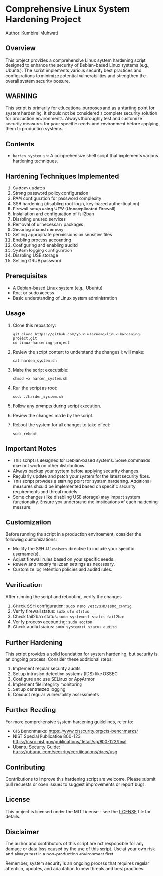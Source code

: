 # Comprehensive Linux System Hardening Project

Author: Kumbirai Muhwati

## Overview

This project provides a comprehensive Linux system hardening script designed to enhance the security of Debian-based Linux systems (e.g., Ubuntu). The script implements various security best practices and configurations to minimize potential vulnerabilities and strengthen the overall system security posture.

## WARNING

This script is primarily for educational purposes and as a starting point for system hardening. It should not be considered a complete security solution for production environments. Always thoroughly test and customize security measures for your specific needs and environment before applying them to production systems.

## Contents

- `harden_system.sh`: A comprehensive shell script that implements various hardening techniques.

## Hardening Techniques Implemented

1. System updates
2. Strong password policy configuration
3. PAM configuration for password complexity
4. SSH hardening (disabling root login, key-based authentication)
5. Firewall setup using UFW (Uncomplicated Firewall)
6. Installation and configuration of fail2ban
7. Disabling unused services
8. Removal of unnecessary packages
9. Securing shared memory
10. Setting appropriate permissions on sensitive files
11. Enabling process accounting
12. Configuring and enabling auditd
13. System logging configuration
14. Disabling USB storage
15. Setting GRUB password

## Prerequisites

- A Debian-based Linux system (e.g., Ubuntu)
- Root or sudo access
- Basic understanding of Linux system administration

## Usage

1. Clone this repository:
   ```
   git clone https://github.com/your-username/linux-hardening-project.git
   cd linux-hardening-project
   ```

2. Review the script content to understand the changes it will make:
   ```
   cat harden_system.sh
   ```

3. Make the script executable:
   ```
   chmod +x harden_system.sh
   ```

4. Run the script as root:
   ```
   sudo ./harden_system.sh
   ```

5. Follow any prompts during script execution.

6. Review the changes made by the script.

7. Reboot the system for all changes to take effect:
   ```
   sudo reboot
   ```

## Important Notes

- This script is designed for Debian-based systems. Some commands may not work on other distributions.
- Always backup your system before applying security changes.
- Regularly update and patch your system for the latest security fixes.
- This script provides a starting point for system hardening. Additional measures should be implemented based on specific security requirements and threat models.
- Some changes (like disabling USB storage) may impact system functionality. Ensure you understand the implications of each hardening measure.

## Customization

Before running the script in a production environment, consider the following customizations:

- Modify the SSH `AllowUsers` directive to include your specific username(s).
- Adjust firewall rules based on your specific needs.
- Review and modify fail2ban settings as necessary.
- Customize log retention policies and auditd rules.

## Verification

After running the script and rebooting, verify the changes:

1. Check SSH configuration: `sudo nano /etc/ssh/sshd_config`
2. Verify firewall status: `sudo ufw status`
3. Check fail2ban status: `sudo systemctl status fail2ban`
4. Verify process accounting: `sudo accton`
5. Check auditd status: `sudo systemctl status auditd`

## Further Hardening

This script provides a solid foundation for system hardening, but security is an ongoing process. Consider these additional steps:

1. Implement regular security audits
2. Set up intrusion detection systems (IDS) like OSSEC
3. Configure and use SELinux or AppArmor
4. Implement file integrity monitoring
5. Set up centralized logging
6. Conduct regular vulnerability assessments

## Further Reading

For more comprehensive system hardening guidelines, refer to:

- CIS Benchmarks: https://www.cisecurity.org/cis-benchmarks/
- NIST Special Publication 800-123: https://csrc.nist.gov/publications/detail/sp/800-123/final
- Ubuntu Security Guide: https://ubuntu.com/security/certifications/docs/usg

## Contributing

Contributions to improve this hardening script are welcome. Please submit pull requests or open issues to suggest improvements or report bugs.

## License

This project is licensed under the MIT License - see the [LICENSE](LICENSE) file for details.

## Disclaimer

The author and contributors of this script are not responsible for any damage or data loss caused by the use of this script. Use at your own risk and always test in a non-production environment first.

Remember, system security is an ongoing process that requires regular attention, updates, and adaptation to new threats and best practices.